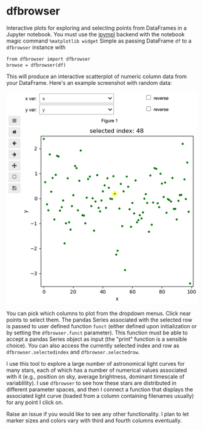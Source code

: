 # dfbrowser
Interactive plots for exploring and selecting points from DataFrames in a Jupyter notebook.  You must use the [ipympl](https://github.com/matplotlib/ipympl) backend with the notebook magic command `%matplotlib widget`  Simple as passing DataFrame `df` to a `dfbrowser` instance with

```python3
from dfbrowser import dfbrowser
browse = dfbrowser(df)
```

This will produce an interactive scatterplot of numeric column data from your DataFrame. Here's an example screenshot with random data:

![Example dfbrowser screenshot](https://github.com/keatonb/dfbrowser/blob/master/screenshot.png)

You can pick which columns to plot from the dropdown menus.  Click near points to select them.  The pandas Series associated with the selected row is passed to user defined function `funct` (either defined upon initialization or by setting the `dfbrowser.funct` parameter).  This function must be able to accept a pandas Series object as input (the "print" function is a sensible choice).  You can also access the currently selected index and row as `dfbrowser.selectedindex` and `dfbrowser.selectedrow`.

I use this tool to explore a large number of astronomical light curves for many stars, each of which has a number of numerical values associated with it (e.g., position on sky, average brightness, dominant timescale of variablility).  I use `dfbrowser` to see how these stars are distributed in different parameter spaces, and then I connect a function that displays the associated light curve (loaded from a column containing filenames usually) for any point I click on.

Raise an issue if you would like to see any other functionality.  I plan to let marker sizes and colors vary with third and fourth columns eventually.
